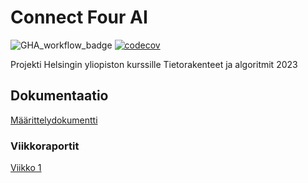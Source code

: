 # Connect Four AI
![GHA_workflow_badge](https://github.com/mirellel/tiralabra/workflows/CI/badge.svg)
[![codecov](https://codecov.io/gh/mirellel/tiralabra/branch/main/graph/badge.svg?token=5FQTHJ4CLM)](https://codecov.io/gh/mirellel/tiralabra)

Projekti Helsingin yliopiston kurssille Tietorakenteet ja algoritmit 2023

## Dokumentaatio
[Määrittelydokumentti](https://github.com/mirellel/tiralabra/blob/main/dokumentaatio/määrittelydokumentti.md)


### Viikkoraportit
[Viikko 1](https://github.com/mirellel/tiralabra/blob/main/dokumentaatio/viikkoraportit/viikko1.md)
